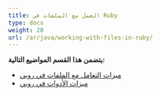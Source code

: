 ```yaml
---
title: العمل مع الملفات في Ruby
type: docs
weight: 20
url: /ar/java/working-with-files-in-ruby/
---
```


**يتضمن هذا القسم المواضيع التالية:**

- [ميزات التعامل مع الملفات في روبي](/cells/ar/java/file-handling-features-in-ruby/)
- [ميزات الأدوات في روبي](/cells/ar/java/utility-features-in-ruby/)
